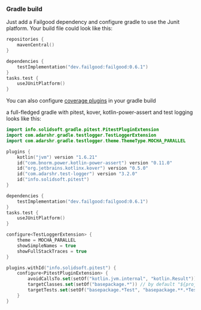 ### Gradle build

Just add a Failgood dependency and configure gradle to use the Junit platform. Your build file could look like this:

```kotlin
repositories {
    mavenCentral()
}

dependencies {
    testImplementation("dev.failgood:failgood:0.6.1")
}
tasks.test {
    useJUnitPlatform()
}
```

You can also configure [coverage plugins](coverage.md) in your gradle build

a full-fledged gradle with pitest, kover, kotlin-power-assert and test logging looks like this:

```kotlin
import info.solidsoft.gradle.pitest.PitestPluginExtension
import com.adarshr.gradle.testlogger.TestLoggerExtension
import com.adarshr.gradle.testlogger.theme.ThemeType.MOCHA_PARALLEL

plugins {
    kotlin("jvm") version "1.6.21"
    id("com.bnorm.power.kotlin-power-assert") version "0.11.0"
    id("org.jetbrains.kotlinx.kover") version "0.5.0"
    id("com.adarshr.test-logger") version "3.2.0"
    id("info.solidsoft.pitest")
}

dependencies {
    testImplementation("dev.failgood:failgood:0.6.1")
}
tasks.test {
    useJUnitPlatform()
}

configure<TestLoggerExtension> {
    theme = MOCHA_PARALLEL
    showSimpleNames = true
    showFullStackTraces = true
}

plugins.withId("info.solidsoft.pitest") {
    configure<PitestPluginExtension> {
        avoidCallsTo.set(setOf("kotlin.jvm.internal", "kotlin.Result")) // filter out kotlin internal classes
        targetClasses.set(setOf("basepackage.*")) // by default "${project.group}.*"
        targetTests.set(setOf("basepackage.*Test", "basepackage.**.*Test"))
    }
}

```
